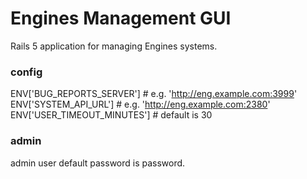 # Engines Management GUI

Rails 5 application for managing Engines systems.

### config
ENV['BUG_REPORTS_SERVER'] # e.g. 'http://eng.example.com:3999'
ENV['SYSTEM_API_URL'] # e.g. 'http://eng.example.com:2380'
ENV['USER_TIMEOUT_MINUTES'] # default is 30

### admin
admin user default password is password.
